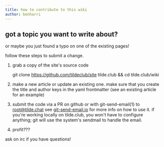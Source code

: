 ```yaml
---
title: how to contribute to this wiki
author: benharri
---
```


## got a topic you want to write about?

or maybe you just found a typo on one of the existing pages!

follow these steps to submit a change.

1. grab a copy of the site's source code

    git clone https://github.com/tildeclub/site tilde.club && cd tilde.club/wiki

1. make a new article or update an existing one. make sure that you create the
   title and author keys in the yaml frontmatter (see an existing article for
   an example)

1. submit the code via a PR on github or with git-send-email(1) to root@tilde.chat
   see [git-send-email.io](https://git-send-email.io) for more info on how to use
   it. if you're working locally on tilde.club, you won't have to configure
   anything; git will use the system's sendmail to handle the email.

1. profit???

ask on irc if you have questions!

